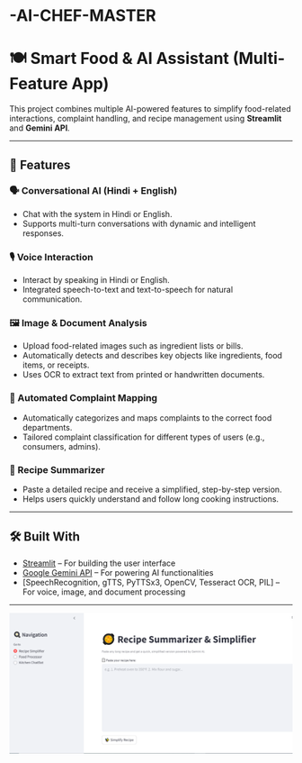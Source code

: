# -AI-CHEF-MASTER
# 🍽️ Smart Food & AI Assistant (Multi-Feature App)

This project combines multiple AI-powered features to simplify food-related interactions, complaint handling, and recipe management using **Streamlit** and **Gemini API**.

---

## 🔹 Features

### 🗣 Conversational AI (Hindi + English)
- Chat with the system in Hindi or English.
- Supports multi-turn conversations with dynamic and intelligent responses.

### 🎙️ Voice Interaction
- Interact by speaking in Hindi or English.
- Integrated speech-to-text and text-to-speech for natural communication.

### 🖼️ Image & Document Analysis
- Upload food-related images such as ingredient lists or bills.
- Automatically detects and describes key objects like ingredients, food items, or receipts.
- Uses OCR to extract text from printed or handwritten documents.

### 📌 Automated Complaint Mapping
- Automatically categorizes and maps complaints to the correct food departments.
- Tailored complaint classification for different types of users (e.g., consumers, admins).

### 🥘 Recipe Summarizer
- Paste a detailed recipe and receive a simplified, step-by-step version.
- Helps users quickly understand and follow long cooking instructions.

---

## 🛠️ Built With
- [Streamlit](https://streamlit.io/) – For building the user interface
- [Google Gemini API](https://ai.google.dev/) – For powering AI functionalities
- [SpeechRecognition, gTTS, PyTTSx3, OpenCV, Tesseract OCR, PIL] – For voice, image, and document processing

---
![Recipe UI](T1.png)

 
